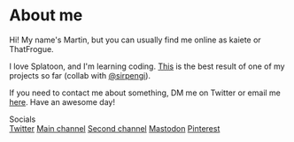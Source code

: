 # About me
Hi! My name's Martin, but you can usually find me online as kaiete or ThatFrogue.

I love Splatoon, and I'm learning coding. [This](https://github.com/kaiete/InstantPalgrave) is the best result of one of my projects so far (collab with [@sirpengi](https://github.com/sirpengi)).

If you need to contact me about something, DM me on Twitter or email me [here](mailto:martindmackintosh@outlook.com).
Have an awesome day!

<div>Socials<br><a href="https://twitter.com/thatfrogue">Twitter</a> <a href="https://youtube.com/@kaiete">Main channel</a> <a href="https://youtube.com/@thatfrogue">Second channel</a> <a rel="me" href="https://mastodon.social/@thatfrogue">Mastodon</a> <a href="https://pinterest.co.uk/spellhelper">Pinterest</a></div>

<div id="wcb" class="carbonbadge wcb-d"></div>
<script src="https://unpkg.com/website-carbon-badges@1.1.3/b.min.js" defer></script>
